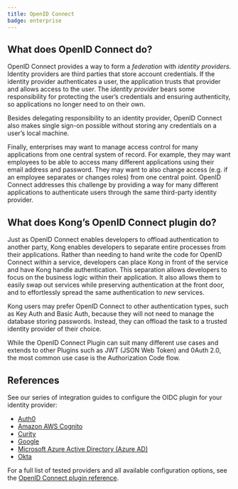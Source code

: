 ```yaml
---
title: OpenID Connect
badge: enterprise
---
```


## What does OpenID Connect do?

OpenID Connect provides a way to form a *federation* with *identity providers*. Identity providers are third parties that store account credentials. If the identity provider authenticates a user, the application trusts that provider and allows access to the user. The *identity provider* bears some responsibility for protecting the user’s credentials and ensuring authenticity, so applications no longer need to on their own.

Besides delegating responsibility to an identity provider, OpenID Connect also makes single sign-on possible without storing any credentials on a user’s local machine.

Finally, enterprises may want to manage access control for many applications from one central system of record. For example, they may want employees to be able to access many different applications using their email address and password. They may want to also change access (e.g. if an employee separates or changes roles) from one central point. OpenID Connect addresses this challenge by providing a way for many different applications to authenticate users through the same third-party identity provider.

## What does Kong’s OpenID Connect plugin do?

Just as OpenID Connect enables developers to offload authentication to another party, Kong enables developers to separate entire processes from their applications. Rather than needing to hand write the code for OpenID Connect *within* a service, developers can place Kong in front of the service and have Kong handle authentication. This separation allows developers to focus on the business logic within their application. It also allows them to easily swap out services while preserving authentication at the front door, and to effortlessly spread the same authentication to *new* services.

Kong users may prefer OpenID Connect to other authentication types, such as Key Auth and Basic Auth, because they will not need to manage the database storing passwords. Instead, they can offload the task to a trusted identity provider of their choice.

While the OpenID Connect Plugin can suit many different use cases and extends to other Plugins such as JWT (JSON Web Token) and 0Auth 2.0, the most common use case is the Authorization Code flow.

## References
See our series of integration guides to configure the OIDC plugin for your
identity provider:

  - [Auth0](/gateway/{{page.kong_version}}/configure/auth/oidc-auth0/)
  - [Amazon AWS Cognito](/gateway/{{page.kong_version}}/configure/auth/oidc-cognito/)
  - [Curity](/gateway/{{page.kong_version}}/configure/auth/oidc-curity/)
  - [Google](/gateway/{{page.kong_version}}/configure/auth/oidc-google/)
  - [Microsoft Azure Active Directory (Azure AD)](/gateway/{{page.kong_version}}/configure/auth/oidc-azuread/)
  - [Okta](/gateway/{{page.kong_version}}/configure/auth/oidc-okta/)

  For a full list of tested providers and all available configuration options,
  see the [OpenID Connect plugin reference](/hub/kong-inc/openid-connect/).
